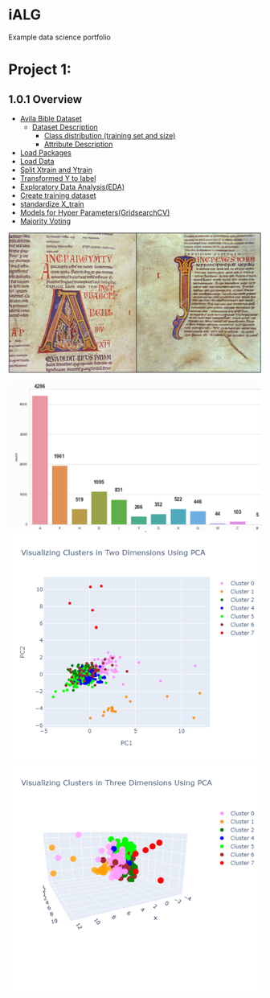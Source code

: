 # iALG
Example data science portfolio

# Project 1:
## 1.0.1  Overview
- [Avila Bible Dataset](#Avila-Bible-Dataset)
    - [Dataset Description](#DATA-SET-DESCRIPTION)
        - [Class distribution (training set and size)](#Class-distribution-(training-set-and-size))
        - [Attribute Description](#ATTRIBUTE-DESCRIPTION)
- [Load Packages](#Load-Packages)
- [Load Data](#Load-Data)
- [Split Xtrain and Ytrain](#Split-Xtrain-and-Ytrain)
- [Transformed Y to label](#Transformed-Y-to-label)
- [Exploratory Data Analysis(EDA)](#Exploratory-Data-Analysis(EDA))
- [Create training dataset](#Create-training-dataset)
- [standardize X_train](#standardize-X_train)
- [Models for Hyper Parameters(GridsearchCV)](#Models-for-Hyper-Parameters(GridsearchCV))
- [Majority Voting](#Majority-Voting)

![](https://github.com/IsmaAntLopG/iALG/blob/main/Images/Avila%20Bible.png)

![](https://github.com/IsmaAntLopG/iALG/blob/main/Images/EDA_Feature(Count).PNG)
![](https://github.com/IsmaAntLopG/iALG/blob/main/Images/2D%20Clusture%20Chart.png)
![](https://github.com/IsmaAntLopG/iALG/blob/main/Images/3D%20Cluster%20Chart.png)
